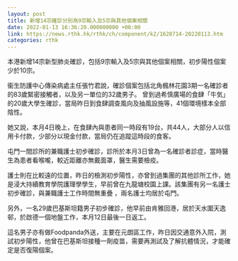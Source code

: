 ```yaml
---
layout: post
title: 新增14宗確診分別為9宗輸入及5宗與其他個案相關
date: 2022-01-13 16:36:20.000000000 +08:00
link: https://news.rthk.hk/rthk/ch/component/k2/1628714-20220113.htm
categories: rthk
---
```


本港新增14宗新型肺炎確診，包括9宗輸入及5宗與其他個案相關，初步陽性個案少於10宗。 

衞生防護中心傳染病處主任張竹君說，確診個案包括北角楓林花園3期一名確診者的83歲緊密接觸者，以及另一單位的32歲男子。 曾到過希慎廣場的食肆「牛気」的20歲大學生確診，當局昨日到食肆調查風向及抽風設施等，41個環境樣本全部陰性。

她又說，本月4日晚上，在食肆內與患者同一時段有19台，共44人，大部分人以信用卡付款，少部分以現金付款，當局仍在追蹤這時段的食客。

屯門一間診所的兼職護士初步確診，診所於本月3日曾為一名確診者診症，當時醫生為患者看喉嚨，較近距離亦無戴面罩，醫生需要檢疫。

護士則在比較遠的位置，昨日的檢測初步陽性，亦曾到過集團的其他診所工作，她是浸大持續教育學院護理學學生，早前曾在九龍塘校園上課。該集團有另一名護士初步確診，與兼職護士工作時間無重疊 ，兩名護士均居於屯門。

另外，一名29歲巴基斯坦籍男子初步確診，他早前由肯雅回港，居於天水圍天逸邨，於啟德一個地盤工作，本月12日最後一日返工。

這名男子亦有做Foodpanda外送，主要在元朗區工作，昨日因交通意外入院，測試初步陽性，他曾在巴基斯坦接種一劑疫苗，需要再測試及了解抗體情況，才能確定是否復陽個案。
